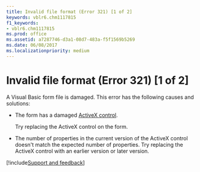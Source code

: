 ```yaml
---
title: Invalid file format (Error 321) [1 of 2]
keywords: vblr6.chm1117815
f1_keywords:
- vblr6.chm1117815
ms.prod: office
ms.assetid: a7287746-d3a1-08d7-483a-f5f1569b5269
ms.date: 06/08/2017
ms.localizationpriority: medium
---
```



# Invalid file format (Error 321) [1 of 2]

A Visual Basic form file is damaged. This error has the following causes and solutions:



- The form has a damaged [ActiveX control](../../Glossary/vbe-glossary.md#activex-control).
    
    Try replacing the ActiveX control on the form.
    
- The number of properties in the current version of the ActiveX control doesn't match the expected number of properties. Try replacing the ActiveX control with an earlier version or later version.

[!include[Support and feedback](~/includes/feedback-boilerplate.md)]